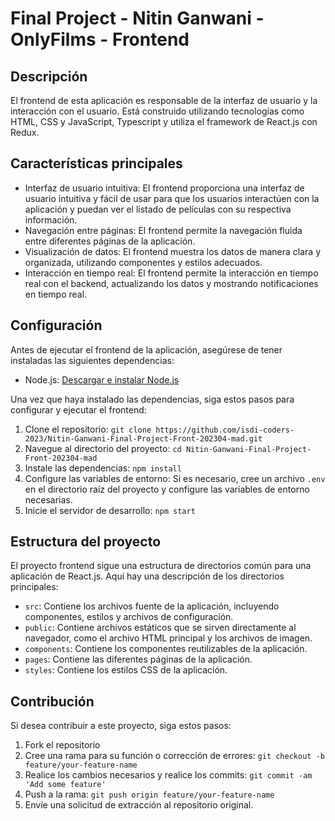 # Final Project - Nitin Ganwani - OnlyFilms - Frontend

## Descripción

El frontend de esta aplicación es responsable de la interfaz de usuario y la interacción con el usuario. Está construido utilizando tecnologías como HTML, CSS y JavaScript, Typescript y utiliza el framework de React.js con Redux.

## Características principales

- Interfaz de usuario intuitiva: El frontend proporciona una interfaz de usuario intuitiva y fácil de usar para que los usuarios interactúen con la aplicación y puedan ver el listado de películas con su respectiva información.
- Navegación entre páginas: El frontend permite la navegación fluida entre diferentes páginas de la aplicación.
- Visualización de datos: El frontend muestra los datos de manera clara y organizada, utilizando componentes y estilos adecuados.
- Interacción en tiempo real: El frontend permite la interacción en tiempo real con el backend, actualizando los datos y mostrando notificaciones en tiempo real.

## Configuración

Antes de ejecutar el frontend de la aplicación, asegúrese de tener instaladas las siguientes dependencias:

- Node.js: [Descargar e instalar Node.js](https://nodejs.org)

Una vez que haya instalado las dependencias, siga estos pasos para configurar y ejecutar el frontend:

1. Clone el repositorio: `git clone https://github.com/isdi-coders-2023/Nitin-Ganwani-Final-Project-Front-202304-mad.git`
2. Navegue al directorio del proyecto: `cd Nitin-Ganwani-Final-Project-Front-202304-mad`
3. Instale las dependencias: `npm install`
4. Configure las variables de entorno: Si es necesario, cree un archivo `.env` en el directorio raíz del proyecto y configure las variables de entorno necesarias.
5. Inicie el servidor de desarrollo: `npm start`

## Estructura del proyecto

El proyecto frontend sigue una estructura de directorios común para una aplicación de React.js. Aquí hay una descripción de los directorios principales:

- `src`: Contiene los archivos fuente de la aplicación, incluyendo componentes, estilos y archivos de configuración.
- `public`: Contiene archivos estáticos que se sirven directamente al navegador, como el archivo HTML principal y los archivos de imagen.
- `components`: Contiene los componentes reutilizables de la aplicación.
- `pages`: Contiene las diferentes páginas de la aplicación.
- `styles`: Contiene los estilos CSS de la aplicación.

## Contribución

Si desea contribuir a este proyecto, siga estos pasos:

1. Fork el repositorio
2. Cree una rama para su función o corrección de errores: `git checkout -b feature/your-feature-name`
3. Realice los cambios necesarios y realice los commits: `git commit -am 'Add some feature'`
4. Push a la rama: `git push origin feature/your-feature-name`
5. Envíe una solicitud de extracción al repositorio original.
